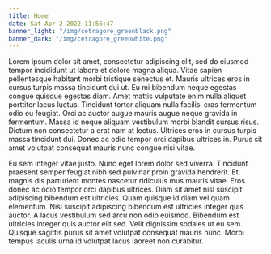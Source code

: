 ```yaml
---
title: Home
date: Sat Apr 2 2022 11:56:47 
banner_light: "/img/cetragore_greenblack.png"
banner_dark: "/img/cetragore_greenwhite.png"
---
```

Lorem ipsum dolor sit amet, consectetur adipiscing elit, sed do eiusmod tempor incididunt ut labore et dolore magna aliqua. Vitae sapien pellentesque habitant morbi tristique senectus et. Mauris ultrices eros in cursus turpis massa tincidunt dui ut. Eu mi bibendum neque egestas congue quisque egestas diam. Amet mattis vulputate enim nulla aliquet porttitor lacus luctus. Tincidunt tortor aliquam nulla facilisi cras fermentum odio eu feugiat. Orci ac auctor augue mauris augue neque gravida in fermentum. Massa id neque aliquam vestibulum morbi blandit cursus risus. Dictum non consectetur a erat nam at lectus. Ultrices eros in cursus turpis massa tincidunt dui. Donec ac odio tempor orci dapibus ultrices in. Purus sit amet volutpat consequat mauris nunc congue nisi vitae.

Eu sem integer vitae justo. Nunc eget lorem dolor sed viverra. Tincidunt praesent semper feugiat nibh sed pulvinar proin gravida hendrerit. Et magnis dis parturient montes nascetur ridiculus mus mauris vitae. Eros donec ac odio tempor orci dapibus ultrices. Diam sit amet nisl suscipit adipiscing bibendum est ultricies. Quam quisque id diam vel quam elementum. Nisl suscipit adipiscing bibendum est ultricies integer quis auctor. A lacus vestibulum sed arcu non odio euismod. Bibendum est ultricies integer quis auctor elit sed. Velit dignissim sodales ut eu sem. Quisque sagittis purus sit amet volutpat consequat mauris nunc. Morbi tempus iaculis urna id volutpat lacus laoreet non curabitur.

